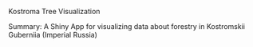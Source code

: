 Kostroma Tree Visualization

Summary:
A Shiny App for visualizing data about forestry in Kostromskii Guberniia (Imperial Russia)
